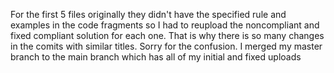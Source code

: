 For the first 5 files originally they didn't have the specified rule and examples in the code fragments so I had to reupload the noncompliant and fixed compliant solution for each one.
That is why there is so many changes in the comits with similar titles. 
Sorry for the confusion. 
I merged my master branch to the main branch which has all of my initial and fixed uploads 
